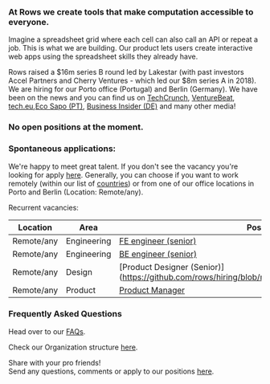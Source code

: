 ### At Rows we create tools that make computation accessible to everyone.

Imagine a spreadsheet grid where each cell can also call an API or repeat a job. This is what we are building. Our product lets users create interactive web apps using the spreadsheet skills they already have.

Rows raised a $16m series B round led by Lakestar (with past investors Accel Partners and Cherry Ventures - which led our $8m series A in 2018). We are hiring for our Porto office (Portugal) and Berlin (Germany). We have been on the news and you can find us on [TechCrunch](https://tcrn.ch/3dEhNKD), [VentureBeat](https://venturebeat.com/2021/02/23/rows-raises-16-million-and-launches-next-gen-spreadsheets-with-built-in-data-integrations/), [tech.eu](https://tech.eu/brief/rows-series-b/),[Eco Sapo (PT)](https://eco.sapo.pt/2021/02/23/rows-capta-13-milhoes-em-serie-b-para-continuar-a-fazer-crescer-equipa-e-produto-entre-o-porto-e-berlim/), [Business Insider (DE)](https://www.businessinsider.de/gruenderszene/rows-excel-konkurrent-finanzierung/) and many other media!

### No open positions at the moment.

### Spontaneous applications:

We're happy to meet great talent. If you don't see the vacancy you're looking for apply [here](mailto:join@rows.com).
Generally, you can choose if you want to work remotely (within our list of [countries](https://github.com/rows/hiring/blob/master/FAQs.md)) or from one of our office locations in Porto and Berlin (Location: Remote/any).

Recurrent vacancies:

| Location        | Area         | Position and link to Job Description                                    |
| --------------- | ------------ | ----------------------------------------------------------------------- |    
| Remote/any      | Engineering  | [FE engineer (senior)](/job%20descriptions/FE%20engineer%20(senior).md) |
| Remote/any      | Engineering  | [BE engineer (senior)](/job%20descriptions/BE%20engineer%20(senior).md) |
| Remote/any      | Design       | [Product Designer (Senior)](https://github.com/rows/hiring/blob/master/job%20descriptions/Product%20Designer%20(Senior).md |
| Remote/any      | Product      | [Product Manager](https://github.com/rows/hiring/blob/master/job%20descriptions/Product%20Manager.md) |

### Frequently Asked Questions
Head over to our [FAQs](/FAQs.md).

Check our Organization structure [here](/Teams.md).

Share with your pro friends!  
Send any questions, comments or apply to our positions [here](mailto:join@rows.com).
